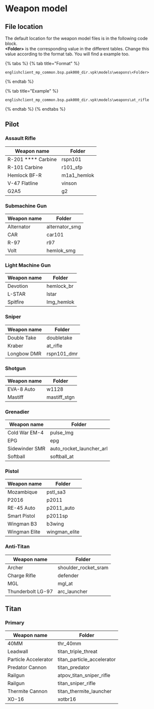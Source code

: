 # Weapon model

## File location

The default location for the weapon model files is in the following code block.\
**\<Folder>** is the corresponding value in the different tables. Change this value according to the format tab. You will find a example too.

{% tabs %}
{% tab title="Format" %}
```
englishclient_mp_common.bsp.pak000_dir.vpk\models\weapons\<Folder>
```
{% endtab %}

{% tab title="Example" %}
```
englishclient_mp_common.bsp.pak000_dir.vpk\models\weapons\at_rifle
```
{% endtab %}
{% endtabs %}

## Pilot

### Assault Rifle

| Weapon name        | Folder       |
| ------------------ | ------------ |
| R-201 **** Carbine | rspn101      |
| R-101 Carbine      | r101\_sfp    |
| Hemlock BF-R       | m1a1\_hemlok |
| V-47 Flatline      | vinson       |
| G2A5               | g2           |

### **Submachine Gun**

| Weapon name | Folder          |
| ----------- | --------------- |
| Alternator  | alternator\_smg |
| CAR         | car101          |
| R-97        | r97             |
| Volt        | hemlok\_smg     |

### **Light Machine Gun**

| Weapon name | Folder      |
| ----------- | ----------- |
| Devotion    | hemlock\_br |
| L-STAR      | lstar       |
| Spitfire    | lmg\_hemlok |

### **Sniper**

| Weapon name | Folder       |
| ----------- | ------------ |
| Double Take | doubletake   |
| Kraber      | at\_rifle    |
| Longbow DMR | rspn101\_dmr |

### **Shotgun**

| Weapon name | Folder        |
| ----------- | ------------- |
| EVA-8 Auto  | w1128         |
| Mastiff     | mastiff\_stgn |

### **Grenadier**

| Weapon name    | Folder                      |
| -------------- | --------------------------- |
| Cold War EM-4  | pulse\_lmg                  |
| EPG            | epg                         |
| Sidewinder SMR | auto\_rocket\_launcher\_arl |
| Softball       | softball\_at                |

### **Pistol**

| Weapon name   | Folder         |
| ------------- | -------------- |
| Mozambique    | pstl\_sa3      |
| P2016         | p2011          |
| RE-45 Auto    | p2011\_auto    |
| Smart Pistol  | p2011sp        |
| Wingman B3    | b3wing         |
| Wingman Elite | wingman\_elite |

### **Anti-Titan**

| Weapon name       | Folder                 |
| ----------------- | ---------------------- |
| Archer            | shoulder\_rocket\_sram |
| Charge Rifle      | defender               |
| MGL               | mgl\_at                |
| Thunderbolt LG-97 | arc\_launcher          |

## Titan

### Primary

| Weapon name          | Folder                       |
| -------------------- | ---------------------------- |
| 40MM                 | thr\_40mm                    |
| Leadwall             | titan\_triple\_threat        |
| Particle Accelerator | titan\_particle\_accelerator |
| Predator Cannon      | titan\_predator              |
| Railgun              | atpov\_titan\_sniper\_rifle  |
| Railgun              | titan\_sniper\_rifle         |
| Thermite Cannon      | titan\_thermite\_launcher    |
| XO-16                | xotbr16                      |


